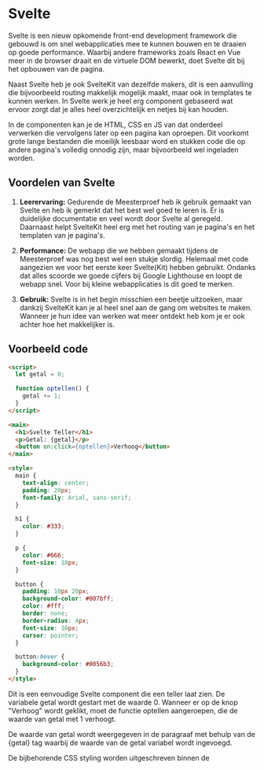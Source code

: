 # Svelte
Svelte is een nieuw opkomende front-end development framework die gebouwd is om snel webapplicaties mee te kunnen bouwen en te draaien op goede performance. Waarbij andere frameworks zoals React en Vue meer in de browser draait en de virtuele DOM bewerkt, doet Svelte dit bij het opbouwen van de pagina.

Naast Svelte heb je ook SvelteKit van dezelfde makers, dit is een aanvulling die bijvoorbeeld routing makkelijk mogelijk maakt, maar ook in templates te kunnen werken. In Svelte werk je heel erg component gebaseerd wat ervoor zorgt dat je alles heel overzichtelijk en netjes bij kan houden.

In de componenten kan je de HTML, CSS en JS van dat onderdeel verwerken die vervolgens later op een pagina kan oproepen. Dit voorkomt grote lange bestanden die moeilijk leesbaar word en stukken code die op andere pagina's volledig onnodig zijn, maar bijvoorbeeld wel ingeladen worden.

## Voordelen van Svelte
1. **Leerervaring:** Gedurende de Meesterproef heb ik gebruik gemaakt van Svelte en heb ik gemerkt dat het best wel goed te leren is. Er is duidelijke documentatie en veel wordt door Svelte al geregeld. Daarnaast helpt SvelteKit heel erg met het routing van je pagina's en het templaten van je pagina's.

2. **Performance:** De webapp die we hebben gemaakt tijdens de Meesterproef was nog best wel een stukje slordig. Helemaal met code aangezien we voor het eerste keer Svelte(Kit) hebben gebruikt. Ondanks dat alles scoorde we goede cijfers bij Google Lighthouse en loopt de webapp snel. Voor bij kleine webapplicaties is dit goed te merken.

3. **Gebruik:** Svelte is in het begin misschien een beetje uitzoeken, maar dankzij SvelteKit kan je al heel snel aan de gang om websites te maken. Wanneer je hun idee van werken wat meer ontdekt heb kom je er ook achter hoe het makkelijker is.

## Voorbeeld code
```HTML
<script>
  let getal = 0;

  function optellen() {
    getal += 1;
  }
</script>

<main>
  <h1>Svelte Teller</h1>
  <p>Getal: {getal}</p>
  <button on:click={optellen}>Verhoog</button>
</main>

<style>
  main {
    text-align: center;
    padding: 20px;
    font-family: Arial, sans-serif;
  }

  h1 {
    color: #333;
  }

  p {
    color: #666;
    font-size: 18px;
  }

  button {
    padding: 10px 20px;
    background-color: #007bff;
    color: #fff;
    border: none;
    border-radius: 4px;
    font-size: 16px;
    cursor: pointer;
  }

  button:hover {
    background-color: #0056b3;
  }
</style>
```
Dit is een eenvoudige Svelte component die een teller laat zien. De variabele getal wordt gestart met de waarde 0. Wanneer er op de knop "Verhoog" wordt geklikt, moet de functie optellen aangeroepen, die de waarde van getal met 1 verhoogt.

De waarde van getal wordt weergegeven in de paragraaf met behulp van de {getal} tag waarbij de waarde van de getal variabel wordt ingevoegd.

De bijbehorende CSS styling worden uitgeschreven binnen de <style> tags.

## Waarom Svelte gebruiken?
Svelte is een snelle en lichtgewichte framework die je vrij snel onder de knie kan krijgen. In combinatie met SvelteKit kan je dan ook vrij snel een website opzetten waarin je dynamische data kan tonen die je bijvoorbeeld uit een fetch haalt. Routing is er heel makkelijk gemaakt en templating is ook mogelijk. Je werkt met Svelte in components, dit zorgt ervoor dat alles overzichtelijk blijft en goed te onderhouden is, ook als je het overdraagt naar iemand anders. Gewoon over het algemeen een fijne framework om mee te gebruiken.
